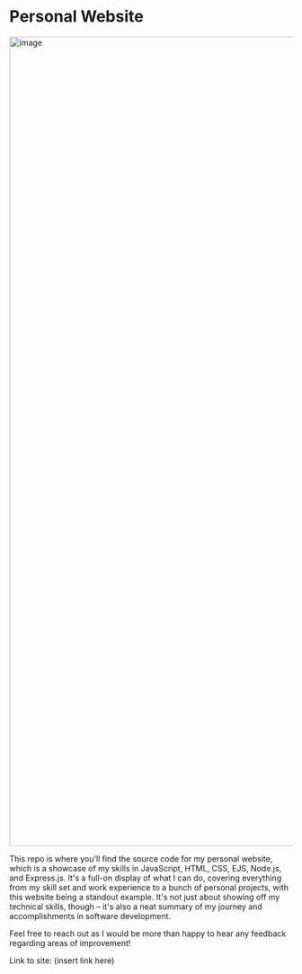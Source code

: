 # Personal Website

<img width="1440" alt="image" src="https://github.com/pranavpedd/Personal-Portfolio/assets/87783549/fc919bbc-7269-463c-8144-20a049140514">

This repo is where you'll find the source code for my personal website, which is a showcase of my skills in JavaScript, HTML, CSS, EJS, Node.js, and Express.js. It's a full-on display of what I can do, covering everything from my skill set and work experience to a bunch of personal projects, with this website being a standout example. It's not just about showing off my technical skills, though – it's also a neat summary of my journey and accomplishments in software development.

Feel free to reach out as I would be more than happy to hear any feedback regarding areas of improvement!

Link to site: (insert link here)
